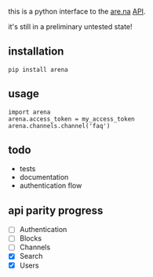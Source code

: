 this is a python interface to the [are.na](https://www.are.na/) [API](https://dev.are.na/documentation).

it's still in a preliminary untested state!

## installation

    pip install arena


## usage

    import arena
    arena.access_token = my_access_token
    arena.channels.channel('faq')

## todo

- tests
- documentation
- authentication flow

## api parity progress

- [ ] Authentication
- [ ] Blocks
- [ ] Channels
- [x] Search
- [x] Users
